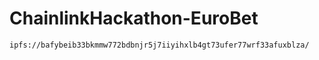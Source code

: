# ChainlinkHackathon-EuroBet

```
ipfs://bafybeib33bkmmw772bdbnjr5j7iiyihxlb4gt73ufer77wrf33afuxblza/
```
